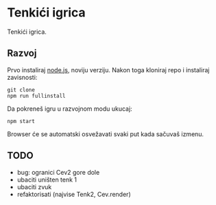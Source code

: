 # Tenkići igrica

Tenkići igrica.

## Razvoj

Prvo instaliraj [node.js](https://nodejs.org), noviju verziju. Nakon toga kloniraj repo i instaliraj zavisnosti:
```
git clone
npm run fullinstall
```
Da pokreneš igru u razvojnom modu ukucaj:
```
npm start
```
Browser će se automatski osvežavati svaki put kada sačuvaš izmenu.

## TODO
* bug: ogranici Cev2 gore dole
* ubaciti uništen tenk 1
* ubaciti zvuk
* refaktorisati (najvise Tenk2, Cev.render)
